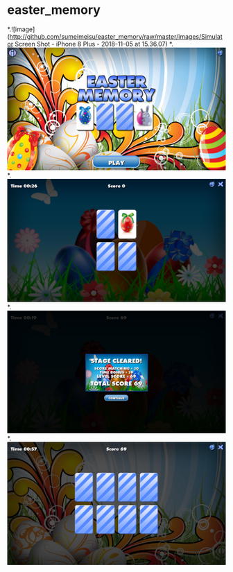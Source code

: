 # easter_memory
*.![image](http://github.com/sumeimeisu/easter_memory/raw/master/images/Simulator Screen Shot - iPhone 8 Plus - 2018-11-05 at 15.36.07)
*.![image](http://github.com/sumeimeisu/easter_memory/raw/master/images/1.png)
*.![image](http://github.com/sumeimeisu/easter_memory/raw/master/images/2.png)
*.![image](http://github.com/sumeimeisu/easter_memory/raw/master/images/3.png)
*.![image](http://github.com/sumeimeisu/easter_memory/raw/master/images/4.png)
